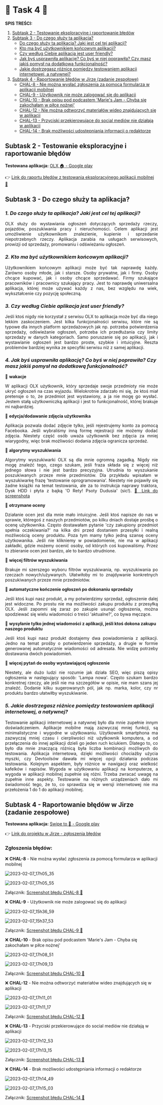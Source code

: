 # 🚀 **Task 4** 🚀

**SPIS TREŚCI:**
1. [Subtask 2 - Testowanie eksploracyjne i raportowanie błędów](#Subtask2)
2. [Subtask 3 - Do czego służy ta aplikacja?](#Subtask3)
    - [Do czego służy ta aplikacja? Jaki jest cel tej aplikacji?](#kropka1)
    - [Kto ma być użytkownikiem końcowym aplikacji?](#kropka2)
    - [Czy według Ciebie aplikacja jest user friendly?](#kropka3)
    - [Jak byś usprawniła aplikację? Co byś w niej poprawiła? Czy masz jakiś pomysł na dodatkową funkcjonalność?](#kropka4)
    - [Jakie dostrzegasz różnice pomiędzy testowaniem aplikacji internetowej, a natywnej?](#kropka5)
3. [Subtask 4 - Raportowanie błędów w Jirze (zadanie zespołowe)](#Subtask4)
    - [CHAL-8 - Nie można wysłać zgłoszenia za pomocą formularza w aplikacji mobilnej](#pin1)
    - [CHAL-9 - Użytkownik nie może zalogować się do aplikacji](#pin2)
    - [CHAL-10 - Brak opisu pod podcastem 'Marie's Jam - Chyba się zakochałam w piłce nożnej'](#pin3)
    - [CHAL-12 - Nie można odtworzyć materiałów wideo znajdujących się w aplikacji](#pin4)
    - [CHAL-13 - Przyciski przekierowujące do social mediów nie działają w aplikacji](#pin5)
    - [CHAL-14 - Brak możliwości udostępniania informacji o redaktorze](#pin6)

## <a name="Subtask2">Subtask 2 - Testowanie eksploracyjne i raportowanie błędów</a>

**Testowana aplikacja:** [OLX :house: - Google play](https://play.google.com/store/apps/details?id=pl.tablica&hl=pl&gl=US&pli=1)

:point_right: [Link do raportu błędów z testowania eksploracyjnego aplikacji mobilnej :iphone:](https://docs.google.com/document/d/1EwfDMgOukFiEkgu811isbseMbgd0ftd9vhd2B74jAWw/edit?usp=sharing)

## <a name="Subtask3">Subtask 3 - Do czego służy ta aplikacja?</a>

### <a name="kropka1">*1. Do czego służy ta aplikacja? Jaki jest cel tej aplikacji?*</a>

<p align="justify">OLX służy do wystawiania ogłoszeń dotyczących sprzedaży rzeczy, pojazdów, poszukiwania pracy i nieruchomości. Celem aplikacji jest umożliwienie użytkownikom znalezienie, kupienie i sprzedanie niepotrzebnych rzeczy. Aplikacja zarabia na usługach serwisowych, prowizji od sprzedaży, promowaniu i odświeżaniu ogłoszeń.</p>

### <a name="kropka2">*2. Kto ma być użytkownikiem końcowym aplikacji?*</a>

<p align="justify">Użytkownikiem końcowym aplikacji może być tak naprawdę każdy. Zarówno osoby młode, jak i starsze. Osoby prywatne, jak i firmy. Osoby chcące kupować, jak i osoby chcące sprzedawać. Firmy szukające pracowników i pracownicy szukający pracy. Jest to naprawdę uniwersalna aplikacja, której może używać każdy z nas, bez względu na wiek, wykształcenie czy pozycję społeczną. </p>

### <a name="kropka3">*3. Czy według Ciebie aplikacja jest user friendly?*</a>

<p align="justify">Jeśli ktoś nigdy nie korzystał z serwisu OLX to aplikacja może być dla niego lekkim zaskoczeniem. Jest kilka funkcjonalności serwisu, które nie są typowe dla innych platform sprzedażowych jak np. potrzeba potwierdzenia sprzedaży, odświeżanie ogłoszeń, potrzeba ich przedłużania czy limity sprzedaży w danych kategoriach. Samo poruszanie się po aplikacji, jak i wystawianie ogłoszeń jest bardzo proste, szybkie i intuicyjne. Reszta problemów bardziej wynika ze specyfiki serwisu niż z samej aplikacji.</p>

### <a name="kropka4">*4. Jak byś usprawniła aplikację? Co byś w niej poprawiła? Czy masz jakiś pomysł na dodatkową funkcjonalność?*</a>

📌 **wakacje**  <p align="justify">W aplikacji OLX użytkownik, który sprzedaje swoje przedmioty nie może ukryć ogłoszeń na czas wyjazdu. Wielokrotnie zdarzało mi się, że ktoś miał pretensje o to, że przedmiot jest wystawiony, a ja nie mogę go wysłać. Jestem stałą użytkowniczką aplikacji i jest to funkcjonalność, której brakuje mi najbardziej.</p>

📌 **edycja/dodawanie zdjęcia użytkownika** <p align="justify">Aplikacja pozwala dodać zdjęcie tylko, jeśli rejestrujemy konto za pomocą Facebooka. Jeśli wybraliśmy inną formę rejestracji nie możemy dodać zdjęcia. Niestety część osób uważa użytkownik bez zdjęcia za mniej wiarygodny, więc brak możliwości dodania zdjęcia ogranicza sprzedaż.</p>

📌 **algorytmy wyszukiwania** <p align="justify">Algorytmy wyszukiwarki OLX są dla mnie ogromną zagadką. Nigdy nie mogę znaleźć tego, czego szukam, jeśli fraza składa się z więcej niż jednego słowa i nie jest bardzo precyzyjna. Utrudnia to wyszukanie poszukiwanych przeze mnie przedmiotów. Dla przykładu wpisałam w wyszukiwarkę frazę 'testowanie oprogramowania'. Niestety nie pojawiły się żadne książki na temat testowania, ale za to instrukcja naprawy traktora, Dysk HDD i płyta z bajką 'O Rety! Psoty Dudusia' (sic!). [:camera_flash: Link do screenshota](https://drive.google.com/file/d/1gDqGi8IXBlpfUmb4LmdtKpcIvEnz9-gy/view?usp=share_link)</p>

📌 **otrzymane oceny** <p align="justify">Działanie ocen jest dla mnie mało intuicyjne. Jeśli ktoś napisze do nas w sprawie, któregoś z naszych przedmiotów, po kilku dniach dostaje prośbę o ocenę użytkownika. Często dostawałam pytanie 'czy zakupiony przedmiot spełnia oczekiwania?' na kilka dni przed dostaniem przesyłki i realną możliwością oceny produktu. Poza tym mamy tylko jedną szansę oceny użytkowanika. Jeśli nie klikniemy w powiadomienie, nie ma w aplikacji zakładki, gdzie możemy ocenić osoby, od których coś kupowaliśmy. Przez to zbieranie ocen jest bardzo, ale to bardzo utrudnione.</p>

📌 **więcej filtrów wyszukiwania** <p align="justify">Brakuje mi szerszego wyboru filtrów wyszukiwania, np. wyszukiwania po rzeczach nowych/używanych. Ułatwiłoby mi to znajdywanie konkretnych poszukiwanych przeze mnie przedmiotów.</p>

📌 **automatyczne kończenie ogłoszeń po dokonaniu sprzedaży** <p align="justify">Jeśli ktoś kupi nasz produkt, a my potwierdzimy sprzedaż, ogłoszenie dalej jest widoczne. Po prostu nie ma możliwości zakupu produktu z przesyłką OLX. Jeśli zapomni się zaraz po zakupie usunąć ogłoszenia, można spodziewać się wielu wiadomości o treści 'aktualne?', co bywa męczące.</p>

📌 **wysyłanie tylko jednej wiadomości z aplikacji, jeśli ktoś dokona zakupu naszego produktu** <p align="justify">Jeśli ktoś kupi nasz produkt dostajemy dwa powiadomienia z aplikacji. Jedno na temat prośby o potwierdzenie sprzedaży, a drugie w formie generowanej automatycznie wiadomości od adresata. Nie widzę potrzeby dostawania dwóch powiadomień.</p>

📌 **więcej pytań do osoby wystawiającej ogłoszenie** <p align="justify">Niestety, ale dużo ludzi nie rozumie jak działa SEO, więc piszą opisy ogłoszenia w następujący sposób: 'Lampa nowa'. Często szukam bardzo konkretnej rzeczy, ale jeśli nie ma szczegółów w opisie, nie mam szans jej znaleźć. Dodanie kilku sugerowanych pól, jak np. marka, kolor, czy nr produktu bardzo ułatwiłby wyszukiwanie.</p>

### <a name="kropka5">*5. Jakie dostrzegasz różnice pomiędzy testowaniem aplikacji internetowej, a natywnej?*</a>

<p align="justify">Testowanie aplikacji internetowej a natywnej było dla mnie zupełnie innym doświadczeniem. Aplikacje mobilne mają zazwyczaj mniej funkcji, są minimalistyczne i wygodne w użytkowaniu. Użytkownik smartphona ma zazwyczaj mniej czasu i cierpliwości niż użytkownik komputera, a od przełączenia do innej aplikacji dzieli go jeden ruch kciukiem. Dlatego to, co było dla mnie znaczącą różnicą była liczba kombinacji możliwych do testowania. Aplikacja internetowa, dzięki możliwości chociażby użycia myszki, czy Devtoolsów dawała mi więcej opcji działania podczas testowania. Kolejnym aspektem, były różnice w nawigacji oraz wielkość kafelków i napisów. Wygoda w użytkowaniu aplikacji na komputerze, a wygoda w aplikacji mobilnej zupełnie się różni. Trzeba zwracać uwagę na zupełnie inne aspekty. Testowanie na różnych urządzeniach dało mi świadomość tego, że to, co sprawdza się w wersji internetowej nie ma przełożenia 1 do 1 do aplikacji mobilnej.</p>

## <a name="Subtask4">Subtask 4 - Raportowanie błędów w Jirze (zadanie zespołowe)</a>

**Testowana aplikacja:** [Swipe to :page_facing_up: - Google play](https://play.google.com/store/apps/details?id=pl.swipeto)

:point_right: [Link do projektu w Jirze - zgłoszenia błędów](https://challangedareit.atlassian.net/jira/software/projects/CHAL/boards/1/backlog)

### **Zgłoszenia błędów:**

<a name="pin1">❌ **CHAL-8** - Nie można wysłać zgłoszenia za pomocą formularza w aplikacji mobilnej</a>

![2023-02-07_17h05_35](https://user-images.githubusercontent.com/122294284/217298366-92843d8f-489e-4b7f-9338-cb95d7b49543.png)

![2023-02-07_17h05_55](https://user-images.githubusercontent.com/122294284/217298450-7af36c5b-e0dd-4c88-9105-17595194f7d6.png)

Załącznik:
[Screenshot błędu CHAL-8 📸](https://drive.google.com/file/d/1EfXbwqjM0FF-Mm5FkMv0Ah4Tu9_RGdXx/view?usp=sharing)

<a name="pin2">❌ **CHAL-9** - Użytkownik nie może zalogować się do aplikacji</a>

![2023-02-07_15h36_59](https://user-images.githubusercontent.com/122294284/217298654-df04092f-4f2e-4253-81ac-568572276ca1.png)

![2023-02-07_15h37_53](https://user-images.githubusercontent.com/122294284/217298731-f380195c-bd5a-4191-a65f-fc559cc89d51.png)

Załącznik:
[Screenshot błędu CHAL-9 📸](https://drive.google.com/file/d/14RHrslh9UEvXlKIoYvIuMfxNpX9I-9gA/view?usp=sharing)

<a name="pin3">❌ **CHAL-10** - Brak opisu pod podcastem 'Marie's Jam - Chyba się zakochałam w piłce nożnej'</a>

![2023-02-07_17h08_51](https://user-images.githubusercontent.com/122294284/217299227-fee6e836-d624-445c-a8ec-546b105148a0.png)

![2023-02-07_17h09_13](https://user-images.githubusercontent.com/122294284/217299241-275e2ac1-ff92-4aa1-b002-f1c5c10a4678.png)

Załącznik:
[Screenshot błędu CHAL-10 📸](https://drive.google.com/file/d/1dtc7E3Avf9VxiQQnpw2b15Y3II-jrtJA/view?usp=sharing)

<a name="pin4">❌ **CHAL-12** - Nie można odtworzyć materiałów wideo znajdujących się w aplikacji</a>

![2023-02-07_17h11_01](https://user-images.githubusercontent.com/122294284/217299746-d982378b-e7aa-494b-aa72-4fdadfb327ee.png)

![2023-02-07_17h11_17](https://user-images.githubusercontent.com/122294284/217299761-b56e9018-6ac9-4937-9ae3-c93302d9c516.png)

Załącznik:
[Screenshot błędu CHAL-12 📸](https://drive.google.com/file/d/1NDnfff2lXQxYsncei-VlhDbthP6xv_bF/view?usp=sharing)

<a name="pin5">❌ **CHAL-13** - Przyciski przekierowujące do social mediów nie działają w aplikacji</a>

![2023-02-07_17h12_53](https://user-images.githubusercontent.com/122294284/217300271-c2bf06d5-d8d3-4896-92ab-c4c9a95d9d94.png)

![2023-02-07_17h13_15](https://user-images.githubusercontent.com/122294284/217300282-8c0f33b3-1c51-45be-9c23-3242ad21932a.png)

Załącznik:
[Screenshot błędu CHAL-13 📸](https://drive.google.com/file/d/1KIRNbxBtrrEFMiUSy80excRPBpoxUunz/view?usp=sharing)

<a name="pin6">❌ **CHAL-14** - Brak możliwości udostępniania informacji o redaktorze</a>

![2023-02-07_17h14_49](https://user-images.githubusercontent.com/122294284/217300738-249027c8-e031-4c9d-9e85-352d05ad54a6.png)

![2023-02-07_17h15_03](https://user-images.githubusercontent.com/122294284/217300814-ad218a57-d675-497b-8f19-7b44ae18d4fb.png)

Załącznik:
[Screenshot błędu CHAL-14 📸](https://drive.google.com/file/d/1GTj-2uJz1gV_OiL0ZQ9_MrRQuZ5tUYuj/view?usp=sharing)
